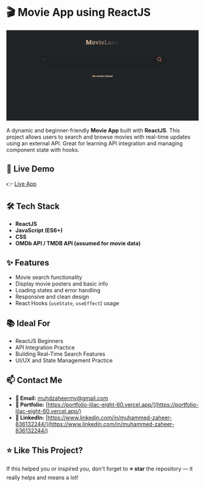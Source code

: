 # 🎬 Movie App using ReactJS

![Homepage](./src/movie.png)

A dynamic and beginner-friendly **Movie App** built with **ReactJS**. This project allows users to search and browse movies with real-time updates using an external API. Great for learning API integration and managing component state with hooks.

## 🚀 Live Demo

👉 [Live App](https://movie-app-beryl-six-33.vercel.app/)

## 🛠️ Tech Stack

- **ReactJS**
- **JavaScript (ES6+)**
- **CSS**
- **OMDb API / TMDB API (assumed for movie data)**

## ✨ Features

- Movie search functionality
- Display movie posters and basic info
- Loading states and error handling
- Responsive and clean design
- React Hooks (`useState`, `useEffect`) usage



## 📚 Ideal For

- ReactJS Beginners
- API Integration Practice
- Building Real-Time Search Features
- UI/UX and State Management Practice

## 📫 Contact Me

- **📧 Email:** muhdzaheermv@gmail.com  
- **🔗 Portfolio:** [https://portfolio-lilac-eight-60.vercel.app/](https://portfolio-lilac-eight-60.vercel.app/)  
- **💼 LinkedIn:** [https://www.linkedin.com/in/muhammed-zaheer-836132244/](https://www.linkedin.com/in/muhammed-zaheer-836132244/)

## ⭐ Like This Project?

If this helped you or inspired you, don't forget to **⭐ star** the repository — it really helps and means a lot!

